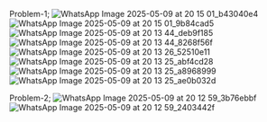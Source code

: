Problem-1;
![WhatsApp Image 2025-05-09 at 20 15 01_b43040e4](https://github.com/user-attachments/assets/d3e16bf0-8581-4fbf-bad9-a4d7b3d54257)
![WhatsApp Image 2025-05-09 at 20 15 01_9b84cad5](https://github.com/user-attachments/assets/0fcce975-e621-42c8-861b-6fdc0bef63d2)
![WhatsApp Image 2025-05-09 at 20 13 44_deb9f185](https://github.com/user-attachments/assets/4b2534bb-6f7a-4cb4-9baf-7c55e5fe207d)
![WhatsApp Image 2025-05-09 at 20 13 44_8268f56f](https://github.com/user-attachments/assets/ad9e3447-95d7-408a-b717-610e4de2f1a1)
![WhatsApp Image 2025-05-09 at 20 13 26_52510e11](https://github.com/user-attachments/assets/2c0ca088-702d-4b0f-8bb1-1720b0611a72)
![WhatsApp Image 2025-05-09 at 20 13 25_abf4cd28](https://github.com/user-attachments/assets/5942cb06-dcaa-48e5-b05d-396f8515409c)
![WhatsApp Image 2025-05-09 at 20 13 25_a8968999](https://github.com/user-attachments/assets/d2368a67-d0cb-461e-ad19-8a8c6703490f)
![WhatsApp Image 2025-05-09 at 20 13 25_ae0b032d](https://github.com/user-attachments/assets/8b3a597c-0f95-4360-be4d-b6c701a04032)

Problem-2;
![WhatsApp Image 2025-05-09 at 20 12 59_3b76ebbf](https://github.com/user-attachments/assets/12d7d780-60ba-4d21-ba89-7d778b7ee915)
![WhatsApp Image 2025-05-09 at 20 12 59_2403442f](https://github.com/user-attachments/assets/d62963ed-af68-4d11-87f9-1b6352acffc8)
